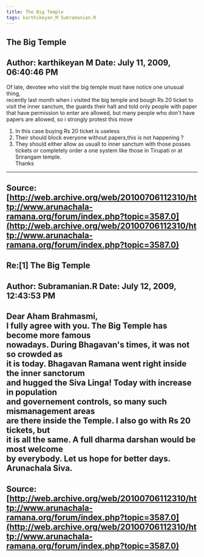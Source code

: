 ```yaml
--- 
title: The Big Temple   
tags: karthikeyan_M Subramanian.R  
---  
```

## The Big Temple  
Author: karthikeyan M       Date: July 11, 2009, 06:40:46 PM  
---  
Of late, devotee who visit the big temple must have notice one unusual thing,  
recently last month when i visited the big temple and bough Rs 20 ticket to  
visit the inner sanctum, the guards their halt and told only people with paper  
that have permission to enter are allowed, but many people who don't have  
papers are allowed, so i strongly protest this move   
1) In this case buying Rs 20 ticket is useless   
2) Their should block everyone without papers,this is not happening ?   
3) They should either allow as usuall to inner sanctum with those posses  
tickets or completely order a one system like those in Tirupati or at  
Srirangam temple.   
Thanks
 ---  
Source:[http://web.archive.org/web/20100706112310/http://www.arunachala-ramana.org/forum/index.php?topic=3587.0](http://web.archive.org/web/20100706112310/http://www.arunachala-ramana.org/forum/index.php?topic=3587.0)   
---  

## Re:[1] The Big Temple  
Author: Subramanian.R       Date: July 12, 2009, 12:43:53 PM  
---  
Dear Aham Brahmasmi,   
I fully agree with you. The Big Temple has become more famous   
nowadays. During Bhagavan's times, it was not so crowded as   
it is today. Bhagavan Ramana went right inside the inner sanctorum   
and hugged the Siva Linga! Today with increase in population   
and governement controls, so many such mismanagement areas   
are there inside the Temple. I also go with Rs 20 tickets, but   
it is all the same. A full dharma darshan would be most welcome   
by everybody. Let us hope for better days.   
Arunachala Siva.
 ---  
Source:[http://web.archive.org/web/20100706112310/http://www.arunachala-ramana.org/forum/index.php?topic=3587.0](http://web.archive.org/web/20100706112310/http://www.arunachala-ramana.org/forum/index.php?topic=3587.0)   
---  

